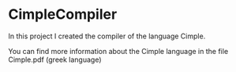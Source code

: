 # CimpleCompiler
In this project I created the compiler of the language Cimple. 

You can find more information about the Cimple language in the file Cimple.pdf (greek language)
